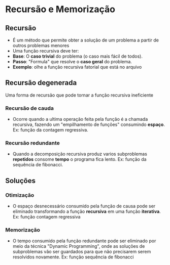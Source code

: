 # Recursão e Memorização
## Recursão
* É um método que permite obter a solução de um problema a partir de outros problemas menores
* Uma função recursiva deve ter:
* **Base**: O **caso trivial** do problema (o caso mais fácil de todos).
* **Passo**: "Formula" que resolve o **caso geral** do problema. <br>
* **Exemplo**: olhe a função recursiva fatorial que está no arquivo <link>

## Recursão degenerada
Uma forma de recursão que pode tornar a função recursiva ineficiente
### Recursão de cauda
* Ocorre quando a ultima operação feita pela função é a chamada recursiva, fazendo um "empilhamento de funções" consumindo **espaço**. Ex: função da contagem regressiva.<link>
### Recursão redundante
* Quando a decomposição recursiva produz varios subproblemas **repetidos** consome **tempo** o programa fica lento. Ex: função da sequência de fibonacci. <link>

## Soluções
### Otimização
* O espaço desnecessário consumido pela função de causa pode ser eliminado transformando a função **recursiva** em uma função **iterativa**. Ex: função contagem regressiva <link>

### Memorização
* O tempo consumido pela função redundante pode ser eliminado por meio da técnica "Dynamic Programming", onde as soluções de subproblemas vão ser guardados para que não precisarem serem resolvidos novamente. Ex: função sequência de fibonacci <link>
